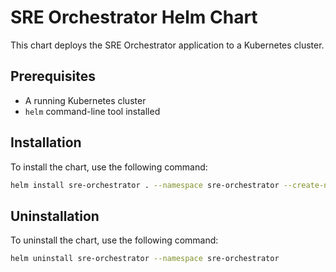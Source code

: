 # SRE Orchestrator Helm Chart

This chart deploys the SRE Orchestrator application to a Kubernetes cluster.

## Prerequisites

- A running Kubernetes cluster
- `helm` command-line tool installed

## Installation

To install the chart, use the following command:

```bash
helm install sre-orchestrator . --namespace sre-orchestrator --create-namespace
```

## Uninstallation

To uninstall the chart, use the following command:

```bash
helm uninstall sre-orchestrator --namespace sre-orchestrator
```

